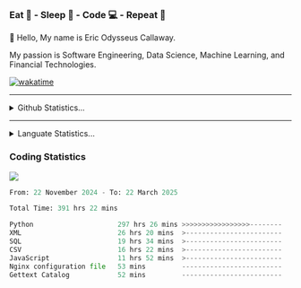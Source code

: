 <h3>Eat 🍴 - Sleep 🛌 - Code 💻 - Repeat 🔁</h3>

👋 Hello, My name is Eric Odysseus Callaway.

My passion is Software Engineering, Data Science, Machine Learning, and Financial Technologies.

[![wakatime](https://wakatime.com/badge/user/6717695f-6a13-47e3-aa16-c813e12c0985.svg)](https://wakatime.com/@6717695f-6a13-47e3-aa16-c813e12c0985)
<hr>
<details>
  <summary>
    Github Statistics...
  </summary>
    <p align="center">
      <img src="https://github-readme-stats.vercel.app/api?username=EricCallaway&show_icons=true"/>
    </p>
</details>
</hr>

<hr>
<details>
  <summary>
    Languate Statistics...
  </summary>
    <p align="center">
      <img src="https://wakatime.com/share/@Odysseus/6fc7c863-6fba-4e57-a6af-ed1f2fa8d560.svg"/>
    </p>
</details>
</hr>


<h3>Coding Statistics</h3>
<img src="https://wakatime.com/share/@Odysseus/5e02c832-9cc5-49a3-8f4c-bd2647d78fca.svg"/>
<!--START_SECTION:waka-->

```python
From: 22 November 2024 - To: 22 March 2025

Total Time: 391 hrs 22 mins

Python                     297 hrs 26 mins >>>>>>>>>>>>>>>>>--------   66.95 %
XML                        26 hrs 20 mins  >------------------------   05.93 %
SQL                        19 hrs 34 mins  >------------------------   04.41 %
CSV                        16 hrs 22 mins  >------------------------   03.69 %
JavaScript                 11 hrs 52 mins  >------------------------   02.67 %
Nginx configuration file   53 mins         -------------------------   00.20 %
Gettext Catalog            52 mins         -------------------------   00.20 %
```

<!--END_SECTION:waka-->
